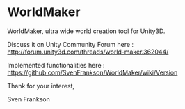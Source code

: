 # WorldMaker
WorldMaker, ultra wide world creation tool for Unity3D.

Discuss it on Unity Community Forum here : http://forum.unity3d.com/threads/world-maker.362044/

Implemented functionalities here : https://github.com/SvenFrankson/WorldMaker/wiki/Version

Thank for your interest,

Sven Frankson

